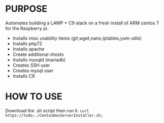 # PURPOSE
Automates building a LAMP + C9 stack on a fresh install of ARM centos 7 for the Raspberry pi.
  - Installs misc usability items (git,wget,nano,iptables,yum-utils)
  - Installs php72
  - Installs apache
  - Create additional vhosts
  - Installs mysqld (mariadb)
  - Creates SSH user
  - Creates mysql user
  - Installs C9





# HOW TO USE
Download the .sh script then run it.
`curl https://todo;./CentosDevServerInstaller.sh;`
